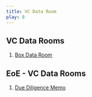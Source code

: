 ```yaml
---
title: VC Data Room
play: 8
---
```


## VC Data Rooms

  01. [Box Data Room](https://www.box.com/collaboration/virtual-data-room)

## EoE - VC Data Rooms

  01. [Due Diligence Memo](01-due-diligence-memo.docx)

